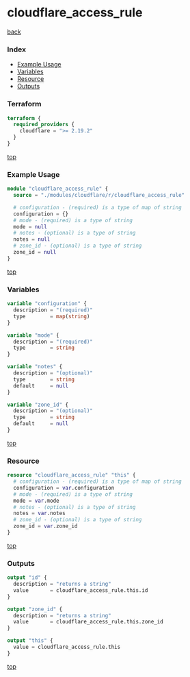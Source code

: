 # cloudflare_access_rule

[back](../cloudflare.md)

### Index

- [Example Usage](#example-usage)
- [Variables](#variables)
- [Resource](#resource)
- [Outputs](#outputs)

### Terraform

```terraform
terraform {
  required_providers {
    cloudflare = ">= 2.19.2"
  }
}
```

[top](#index)

### Example Usage

```terraform
module "cloudflare_access_rule" {
  source = "./modules/cloudflare/r/cloudflare_access_rule"

  # configuration - (required) is a type of map of string
  configuration = {}
  # mode - (required) is a type of string
  mode = null
  # notes - (optional) is a type of string
  notes = null
  # zone_id - (optional) is a type of string
  zone_id = null
}
```

[top](#index)

### Variables

```terraform
variable "configuration" {
  description = "(required)"
  type        = map(string)
}

variable "mode" {
  description = "(required)"
  type        = string
}

variable "notes" {
  description = "(optional)"
  type        = string
  default     = null
}

variable "zone_id" {
  description = "(optional)"
  type        = string
  default     = null
}
```

[top](#index)

### Resource

```terraform
resource "cloudflare_access_rule" "this" {
  # configuration - (required) is a type of map of string
  configuration = var.configuration
  # mode - (required) is a type of string
  mode = var.mode
  # notes - (optional) is a type of string
  notes = var.notes
  # zone_id - (optional) is a type of string
  zone_id = var.zone_id
}
```

[top](#index)

### Outputs

```terraform
output "id" {
  description = "returns a string"
  value       = cloudflare_access_rule.this.id
}

output "zone_id" {
  description = "returns a string"
  value       = cloudflare_access_rule.this.zone_id
}

output "this" {
  value = cloudflare_access_rule.this
}
```

[top](#index)